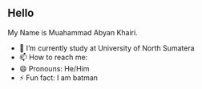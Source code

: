 ## Hello

My Name is Muahammad Abyan Khairi.

- 🔭 I’m currently study at University of North Sumatera
- 📫 How to reach me: 
- 😄 Pronouns: He/Him
- ⚡ Fun fact: I am batman
